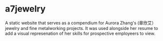 #  a7jewelry
A static website that serves as a compendium for Aurora Zhang's (章欣艾）jewelry and fine metalworking projects. It was used alongside her resume to add a visual represenation of her skills for prospective employeers to view.
